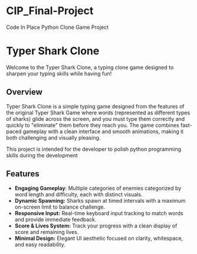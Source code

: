 # CIP_Final-Project
Code In Place Python Clone Game Project

# Typer Shark Clone

Welcome to the Typer Shark Clone, a typing clone game designed to sharpen your typing skills while having fun!

## Overview

Typer Shark Clone is a simple typing game designed from the features of the original Typer Shark Game where words (represented as different types of sharks) glide across the screen, and you must type them correctly and quickly to "eliminate" them before they reach you. The game combines fast-paced gameplay with a clean interface and smooth animations, making it both challenging and visually pleasing.

This project is intended for the developer to polish python programming skills during the development


## Features

- **Engaging Gameplay**: Multiple categories of enemies categorized by word length and difficulty, each with distinct visuals.
- **Dynamic Spawning:** Sharks spawn at timed intervals with a maximum on-screen limit to balance challenge.
- **Responsive Input:** Real-time keyboard input tracking to match words and provide immediate feedback.
- **Score & Lives System:** Track your progress with a clean display of score and remaining lives.
- **Minimal Design:** Elegant UI aesthetic focused on clarity, whitespace, and easy readability.

